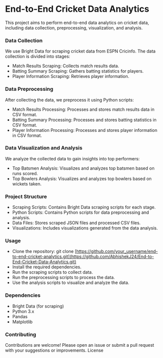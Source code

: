 # End-to-End Cricket Data Analytics

This project aims to perform end-to-end data analytics on cricket data, including data collection, preprocessing, visualization, and analysis.

### Data Collection

We use Bright Data for scraping cricket data from ESPN Cricinfo. The data collection is divided into stages:

- Match Results Scraping: Collects match results data.
- Batting Summary Scraping: Gathers batting statistics for players.
- Player Information Scraping: Retrieves player information.

### Data Preprocessing

After collecting the data, we preprocess it using Python scripts:

- Match Results Processing: Processes and stores match results data in CSV format.
- Batting Summary Processing: Processes and stores batting statistics in CSV format.
- Player Information Processing: Processes and stores player information in CSV format.

### Data Visualization and Analysis

We analyze the collected data to gain insights into top performers:

- Top Batsmen Analysis: Visualizes and analyzes top batsmen based on runs scored.
- Top Bowlers Analysis: Visualizes and analyzes top bowlers based on wickets taken.

### Project Structure

- Scraping Scripts: Contains Bright Data scraping scripts for each stage.
- Python Scripts: Contains Python scripts for data preprocessing and analysis.
- Data Files: Stores scraped JSON files and processed CSV files.
- Visualizations: Includes visualizations generated from the data analysis.

### Usage

- Clone the repository: git clone [https://github.com/your_username/end-to-end-cricket-analytics.git](https://github.com/AbhishekJ24/End-to-End-Cricket-Data-Analytics.git)
- Install the required dependencies.
- Run the scraping scripts to collect data.
- Run the preprocessing scripts to process the data.
- Use the analysis scripts to visualize and analyze the data.

### Dependencies

- Bright Data (for scraping)
- Python 3.x
- Pandas
- Matplotlib

### Contributing

Contributions are welcome! Please open an issue or submit a pull request with your suggestions or improvements.
License
